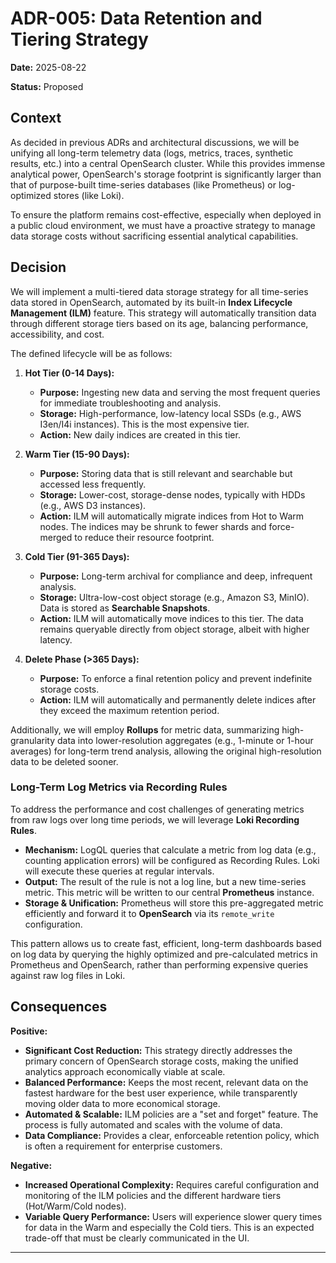 # ADR-005: Data Retention and Tiering Strategy

**Date:** 2025-08-22

**Status:** Proposed

## Context

As decided in previous ADRs and architectural discussions, we will be unifying all long-term telemetry data (logs, metrics, traces, synthetic results, etc.) into a central OpenSearch cluster. While this provides immense analytical power, OpenSearch's storage footprint is significantly larger than that of purpose-built time-series databases (like Prometheus) or log-optimized stores (like Loki).

To ensure the platform remains cost-effective, especially when deployed in a public cloud environment, we must have a proactive strategy to manage data storage costs without sacrificing essential analytical capabilities.

## Decision

We will implement a multi-tiered data storage strategy for all time-series data stored in OpenSearch, automated by its built-in **Index Lifecycle Management (ILM)** feature. This strategy will automatically transition data through different storage tiers based on its age, balancing performance, accessibility, and cost.

The defined lifecycle will be as follows:

1.  **Hot Tier (0-14 Days):**
    *   **Purpose:** Ingesting new data and serving the most frequent queries for immediate troubleshooting and analysis.
    *   **Storage:** High-performance, low-latency local SSDs (e.g., AWS I3en/I4i instances). This is the most expensive tier.
    *   **Action:** New daily indices are created in this tier.

2.  **Warm Tier (15-90 Days):**
    *   **Purpose:** Storing data that is still relevant and searchable but accessed less frequently.
    *   **Storage:** Lower-cost, storage-dense nodes, typically with HDDs (e.g., AWS D3 instances).
    *   **Action:** ILM will automatically migrate indices from Hot to Warm nodes. The indices may be shrunk to fewer shards and force-merged to reduce their resource footprint.

3.  **Cold Tier (91-365 Days):**
    *   **Purpose:** Long-term archival for compliance and deep, infrequent analysis.
    *   **Storage:** Ultra-low-cost object storage (e.g., Amazon S3, MinIO). Data is stored as **Searchable Snapshots**.
    *   **Action:** ILM will automatically move indices to this tier. The data remains queryable directly from object storage, albeit with higher latency.

4.  **Delete Phase (>365 Days):**
    *   **Purpose:** To enforce a final retention policy and prevent indefinite storage costs.
    *   **Action:** ILM will automatically and permanently delete indices after they exceed the maximum retention period.

Additionally, we will employ **Rollups** for metric data, summarizing high-granularity data into lower-resolution aggregates (e.g., 1-minute or 1-hour averages) for long-term trend analysis, allowing the original high-resolution data to be deleted sooner.

### Long-Term Log Metrics via Recording Rules

To address the performance and cost challenges of generating metrics from raw logs over long time periods, we will leverage **Loki Recording Rules**.

-   **Mechanism:** LogQL queries that calculate a metric from log data (e.g., counting application errors) will be configured as Recording Rules. Loki will execute these queries at regular intervals.
-   **Output:** The result of the rule is not a log line, but a new time-series metric. This metric will be written to our central **Prometheus** instance.
-   **Storage & Unification:** Prometheus will store this pre-aggregated metric efficiently and forward it to **OpenSearch** via its `remote_write` configuration.

This pattern allows us to create fast, efficient, long-term dashboards based on log data by querying the highly optimized and pre-calculated metrics in Prometheus and OpenSearch, rather than performing expensive queries against raw log files in Loki.

## Consequences

**Positive:**

-   **Significant Cost Reduction:** This strategy directly addresses the primary concern of OpenSearch storage costs, making the unified analytics approach economically viable at scale.
-   **Balanced Performance:** Keeps the most recent, relevant data on the fastest hardware for the best user experience, while transparently moving older data to more economical storage.
-   **Automated & Scalable:** ILM policies are a "set and forget" feature. The process is fully automated and scales with the volume of data.
-   **Data Compliance:** Provides a clear, enforceable retention policy, which is often a requirement for enterprise customers.

**Negative:**

-   **Increased Operational Complexity:** Requires careful configuration and monitoring of the ILM policies and the different hardware tiers (Hot/Warm/Cold nodes).
-   **Variable Query Performance:** Users will experience slower query times for data in the Warm and especially the Cold tiers. This is an expected trade-off that must be clearly communicated in the UI.

---
